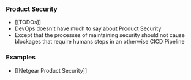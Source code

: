 ### Product Security
- [[TODOs]]
- DevOps doesn't have much to say about Product Security
- Except that the processes of maintaining security should not cause blockages that require humans steps in an otherwise CICD Pipeline
### Examples
- [[Netgear Product Security]]